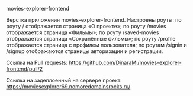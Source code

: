 movies-explorer-frontend

Верстка приложения movies-explorer-frontend. Настроены роуты:
по роуту / отображается страница «О проекте»;
по роуту /movies отображается страница «Фильмы»;
по роуту /saved-movies отображается страница «Сохранённые фильмы»;
по роуту /profile отображается страница с профилем пользователя;
по роутам /signin и /signup отображаются страницы авторизации и регистрации.

Ссылка на Pull requests: https://github.com/DinaraMi/movies-explorer-frontend/pull/2

Ссылка на задеплоенный на сервере проект: https://moviesexplorer69.nomoredomainsrocks.ru/
